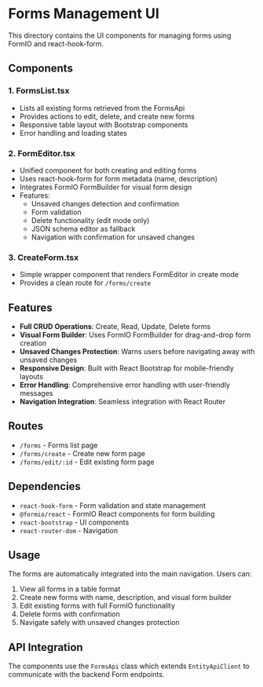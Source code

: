# Forms Management UI

This directory contains the UI components for managing forms using FormIO and react-hook-form.

## Components

### 1. FormsList.tsx

- Lists all existing forms retrieved from the FormsApi
- Provides actions to edit, delete, and create new forms
- Responsive table layout with Bootstrap components
- Error handling and loading states

### 2. FormEditor.tsx

- Unified component for both creating and editing forms
- Uses react-hook-form for form metadata (name, description)
- Integrates FormIO FormBuilder for visual form design
- Features:
  - Unsaved changes detection and confirmation
  - Form validation
  - Delete functionality (edit mode only)
  - JSON schema editor as fallback
  - Navigation with confirmation for unsaved changes

### 3. CreateForm.tsx

- Simple wrapper component that renders FormEditor in create mode
- Provides a clean route for `/forms/create`

## Features

- **Full CRUD Operations**: Create, Read, Update, Delete forms
- **Visual Form Builder**: Uses FormIO FormBuilder for drag-and-drop form creation
- **Unsaved Changes Protection**: Warns users before navigating away with unsaved changes
- **Responsive Design**: Built with React Bootstrap for mobile-friendly layouts
- **Error Handling**: Comprehensive error handling with user-friendly messages
- **Navigation Integration**: Seamless integration with React Router

## Routes

- `/forms` - Forms list page
- `/forms/create` - Create new form page
- `/forms/edit/:id` - Edit existing form page

## Dependencies

- `react-hook-form` - Form validation and state management
- `@formio/react` - FormIO React components for form building
- `react-bootstrap` - UI components
- `react-router-dom` - Navigation

## Usage

The forms are automatically integrated into the main navigation. Users can:

1. View all forms in a table format
2. Create new forms with name, description, and visual form builder
3. Edit existing forms with full FormIO functionality
4. Delete forms with confirmation
5. Navigate safely with unsaved changes protection

## API Integration

The components use the `FormsApi` class which extends `EntityApiClient` to communicate with the backend Form endpoints.
